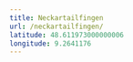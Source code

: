 ```yaml
---
title: Neckartailfingen
url: /neckartailfingen/
latitude: 48.611973000000006
longitude: 9.2641176
---
```

